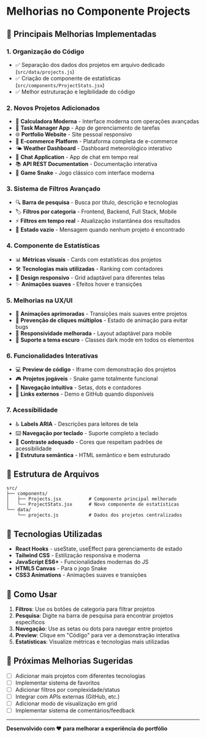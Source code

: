 # Melhorias no Componente Projects

## 🚀 Principais Melhorias Implementadas

### 1. **Organização do Código**
- ✅ Separação dos dados dos projetos em arquivo dedicado (`src/data/projects.js`)
- ✅ Criação de componente de estatísticas (`src/components/ProjectStats.jsx`)
- ✅ Melhor estruturação e legibilidade do código

### 2. **Novos Projetos Adicionados**
- 🧮 **Calculadora Moderna** - Interface moderna com operações avançadas
- 📱 **Task Manager App** - App de gerenciamento de tarefas
- 🌐 **Portfolio Website** - Site pessoal responsivo
- 🛒 **E-commerce Platform** - Plataforma completa de e-commerce
- 🌤️ **Weather Dashboard** - Dashboard meteorológico interativo
- 💬 **Chat Application** - App de chat em tempo real
- 📚 **API REST Documentation** - Documentação interativa
- 🐍 **Game Snake** - Jogo clássico com interface moderna

### 3. **Sistema de Filtros Avançado**
- 🔍 **Barra de pesquisa** - Busca por título, descrição e tecnologias
- 🏷️ **Filtros por categoria** - Frontend, Backend, Full Stack, Mobile
- ⚡ **Filtros em tempo real** - Atualização instantânea dos resultados
- 🚫 **Estado vazio** - Mensagem quando nenhum projeto é encontrado

### 4. **Componente de Estatísticas**
- 📊 **Métricas visuais** - Cards com estatísticas dos projetos
- 🛠️ **Tecnologias mais utilizadas** - Ranking com contadores
- 🎨 **Design responsivo** - Grid adaptável para diferentes telas
- ✨ **Animações suaves** - Efeitos hover e transições

### 5. **Melhorias na UX/UI**
- 🎯 **Animações aprimoradas** - Transições mais suaves entre projetos
- 🔄 **Prevenção de cliques múltiplos** - Estado de animação para evitar bugs
- 📱 **Responsividade melhorada** - Layout adaptável para mobile
- 🌙 **Suporte a tema escuro** - Classes dark mode em todos os elementos

### 6. **Funcionalidades Interativas**
- 💻 **Preview de código** - Iframe com demonstração dos projetos
- 🎮 **Projetos jogáveis** - Snake game totalmente funcional
- 📱 **Navegação intuitiva** - Setas, dots e contadores
- 🔗 **Links externos** - Demo e GitHub quando disponíveis

### 7. **Acessibilidade**
- ♿ **Labels ARIA** - Descrições para leitores de tela
- ⌨️ **Navegação por teclado** - Suporte completo a teclado
- 🎨 **Contraste adequado** - Cores que respeitam padrões de acessibilidade
- 📖 **Estrutura semântica** - HTML semântico e bem estruturado

## 📁 Estrutura de Arquivos

```
src/
├── components/
│   ├── Projects.jsx          # Componente principal melhorado
│   └── ProjectStats.jsx      # Novo componente de estatísticas
└── data/
    └── projects.js           # Dados dos projetos centralizados
```

## 🎯 Tecnologias Utilizadas

- **React Hooks** - useState, useEffect para gerenciamento de estado
- **Tailwind CSS** - Estilização responsiva e moderna
- **JavaScript ES6+** - Funcionalidades modernas do JS
- **HTML5 Canvas** - Para o jogo Snake
- **CSS3 Animations** - Animações suaves e transições

## 🔧 Como Usar

1. **Filtros**: Use os botões de categoria para filtrar projetos
2. **Pesquisa**: Digite na barra de pesquisa para encontrar projetos específicos
3. **Navegação**: Use as setas ou dots para navegar entre projetos
4. **Preview**: Clique em "Código" para ver a demonstração interativa
5. **Estatísticas**: Visualize métricas e tecnologias mais utilizadas

## 🚀 Próximas Melhorias Sugeridas

- [ ] Adicionar mais projetos com diferentes tecnologias
- [ ] Implementar sistema de favoritos
- [ ] Adicionar filtros por complexidade/status
- [ ] Integrar com APIs externas (GitHub, etc.)
- [ ] Adicionar modo de visualização em grid
- [ ] Implementar sistema de comentários/feedback

---

**Desenvolvido com ❤️ para melhorar a experiência do portfólio**





